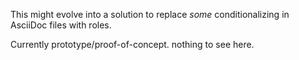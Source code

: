 This might evolve into a solution to replace *some* conditionalizing in AsciiDoc files with roles.

Currently prototype/proof-of-concept. nothing to see here.

